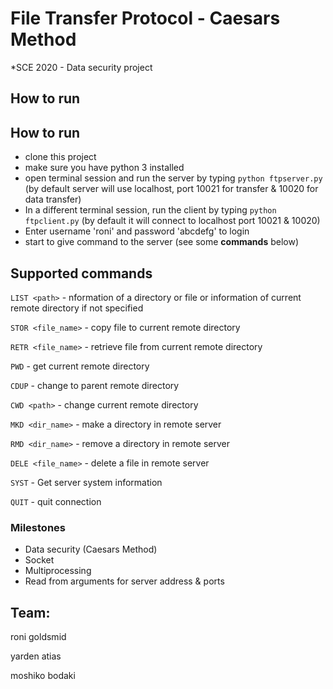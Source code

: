 # **File Transfer Protocol - Caesars Method**

*SCE 2020 - Data security project<br /> 

## How to run

## **How to run**
- clone this project
- make sure you have python 3 installed
- open terminal session and run the server by typing `python ftpserver.py` (by default server will use localhost, port 10021 for transfer &amp; 10020 for data transfer)
- In a different terminal session, run the client by typing `python ftpclient.py` (by default it will connect to localhost port 10021 &amp; 10020) 
- Enter username 'roni' and password 'abcdefg' to login
- start to give command to the server (see some **commands** below)

## Supported commands

`LIST <path>` - nformation of a directory or file or information of current remote directory if not specified

`STOR <file_name>` - copy file to current remote directory 

`RETR <file_name>` - retrieve file from current remote directory

`PWD` - get current remote directory

`CDUP` - change to parent remote directory

`CWD <path>` - change current remote directory

`MKD <dir_name>` - make a directory in remote server

`RMD <dir_name>` - remove a directory in remote server

`DELE <file_name>` - delete a file in remote server 

`SYST` - Get server system information

`QUIT` - quit connection


### **Milestones**

- Data security (Caesars Method)
- Socket
- Multiprocessing
- Read from arguments for server address &amp; ports




## Team:

roni goldsmid

yarden atias

moshiko bodaki



